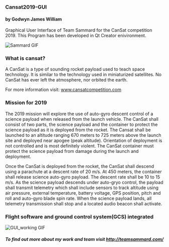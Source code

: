 ### Cansat2019-GUI
#### by Godwyn James William
Graphical User Interface of Team Sammard for the CanSat competition 2019. 
This Program has been developed in Qt Creator enivironment.

![Sammard GIF](Sammard.gif)


### What is cansat?

A CanSat is a type of sounding rocket payload used to teach space technology. It is similar to the technology used in miniaturized satellites. No CanSat has ever left the atmosphere, nor orbited the earth. 

For more information visit: www.cansatcompetition.com

### Mission for 2019
The 2019 mission will explore the use of auto-gyro descent control of a science payload when
released from the launch vehicle. The CanSat shall consist of two parts, the science payload
and the container to protect the science payload as it is deployed from the rocket.
The Cansat shall be launched to an altitude ranging 670 meters to 725 meters above the
launch site and deployed near apogee (peak altitude). Orientation of deployment is not
controlled and is most definitely violent. The CanSat container must protect the science
payload from damage during the launch and deployment.

Once the CanSat is deployed from the rocket, the CanSat shall descend using a parachute at
a descent rate of 20 m/s. At 450 meters, the container shall release science auto-gyro
payload. The descent rate shall be 10 to 15 m/s. As the science payload descends under
auto-gryo control, the payload shall transmit telemetry which shall include sensors to track
altitude using air pressure, external temperature, battery voltage, GPS position, pitch and roll
and auto-gyro blade spin rate. When the science payload lands, all telemetry transmission
shall stop and a located audio beacon shall activate.

### Flight software and ground control system(GCS) integrated
![GUI_working GIF](GUI_working.gif)

##### To find out more about my work and team visit http://teamsammard.com/
